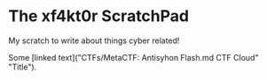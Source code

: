 # The xf4kt0r ScratchPad
My scratch to write about things cyber related!



Some [linked text]("CTFs/MetaCTF: Antisyhon Flash.md CTF Cloud" "Title").

